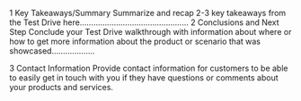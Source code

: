 1	Key Takeaways/Summary
Summarize and recap 2-3 key takeaways from the Test Drive here…………………………………………
2	Conclusions and Next Step
Conclude your Test Drive walkthrough with information about where or how to get more information about the product or scenario that was showcased……………….

3	Contact Information
Provide contact information for customers to be able to easily get in touch with you if they have questions or comments about your products and services.
